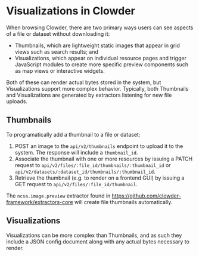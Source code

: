 # Visualizations in Clowder

When browsing Clowder, there are two primary ways users can see aspects of a file or dataset without downloading it:

- Thumbnails, which are lightweight static images that appear in grid views such as search results; and
- Visualizations, which appear on individual resource pages and trigger JavaScript modules to create more specific
  preview components such as map views or interactive widgets.

Both of these can render actual bytes stored in the system, but Visualizations support more complex behavior. Typically,
both Thumbnails and Visualizations are generated by extractors listening for new file uploads.

## Thumbnails

To programatically add a thumbnail to a file or dataset:

1. POST an image to the `api/v2/thumbnails` endpoint to upload it to the system. The response will include
   a `thumbnail_id`.
2. Associate the thumbnail with one or more resources by issuing a PATCH request
   to `api/v2/files/:file_id/thumbnails/:thumbnail_id` or `api/v2/datasets/:dataset_id/thumbnails/:thumbnail_id`.
3. Retrieve the thumbnail (e.g. to render on a frontend GUI) by issuing a GET request
   to `api/v2/files/:file_id/thumbnail`.

The `ncsa.image.preview` extractor found in https://github.com/clowder-framework/extractors-core will create file
thumbnails automatically.

## Visualizations

Visualizations can be more complex than Thumbnails, and as such they include a JSON config document along with any
actual bytes necessary to render. 
